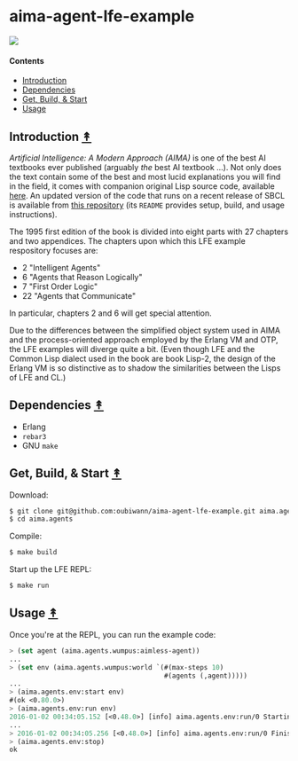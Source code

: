 # aima-agent-lfe-example

[![][aima-cover]][aima-cover]

[aima-cover]: resources/images/aima-cover.jpg

#### Contents

* [Introduction](#introduction-)
* [Dependencies](#dependencies-)
* [Get, Build, & Start](#get-build--start-)
* [Usage](#usage-)

## Introduction [&#x219F;](#contents)

*Artificial Intelligence: A Modern Approach (AIMA)* is one of the best AI textbooks ever published (arguably *the* best AI textbook ...). Not only does the text contain some of the best and most lucid explanations you will find in the field, it comes with companion original Lisp source code, available [here](http://aima.cs.berkeley.edu/). An updated version of the code that runs on a recent release of SBCL is available from [this repository](https://github.com/oubiwann/cl-aima) (its ``README`` provides setup, build, and usage instructions). 

The 1995 first edition of the book is divided into eight parts with 27 chapters and two appendices. The chapters upon which this LFE example respository focuses are:

* 2 "Intelligent Agents"
* 6 "Agents that Reason Logically"
* 7 "First Order Logic"
* 22 "Agents that Communicate"

In particular, chapters 2 and 6 will get special attention.

Due to the differences between the simplified object system used in AIMA and the process-oriented approach employed by the Erlang VM and OTP, the LFE examples will diverge quite a bit. (Even though LFE and the Common Lisp dialect used in the book are book Lisp-2, the design of the Erlang VM is so distinctive as to shadow the similarities between the Lisps of LFE and CL.)

## Dependencies [&#x219F;](#contents)

* Erlang
* ``rebar3``
* GNU ``make``


## Get, Build, & Start [&#x219F;](#contents)

Download:

```bash
$ git clone git@github.com:oubiwann/aima-agent-lfe-example.git aima.agents
$ cd aima.agents
```

Compile:

```bash
$ make build
```

Start up the LFE REPL:

```bash
$ make run
```


## Usage [&#x219F;](#contents)

Once you're at the REPL, you can run the example code:

```cl
> (set agent (aima.agents.wumpus:aimless-agent))
...
> (set env (aima.agents.wumpus:world `(#(max-steps 10)
                                       #(agents (,agent)))))
...
> (aima.agents.env:start env)
#(ok <0.80.0>)
> (aima.agents.env:run env)
2016-01-02 00:34:05.152 [<0.48.0>] [info] aima.agents.env:run/0 Starting run ...
...
> 2016-01-02 00:34:05.256 [<0.48.0>] [info] aima.agents.env:run/0 Finished run.
> (aima.agents.env:stop)
ok
```
